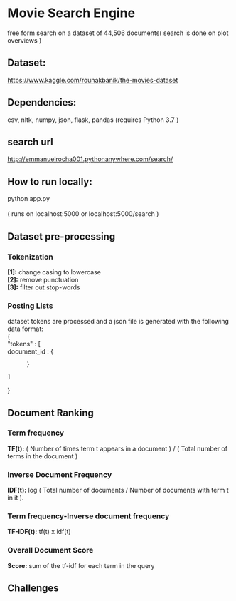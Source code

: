 # Movie Search Engine


free form search on a dataset of 44,506 documents( search is done on plot overviews )
## Dataset:
https://www.kaggle.com/rounakbanik/the-movies-dataset


## Dependencies:
csv, nltk, numpy, json, flask, pandas
(requires Python 3.7 )

## search url
http://emmanuelrocha001.pythonanywhere.com/search/

## How to run locally:
python app.py <br/> <br/>
( runs on localhost:5000 or localhost:5000/search )


## Dataset pre-processing
### Tokenization
  __[1]:__ change casing to lowercase <br/>
  __[2]:__ remove punctuation <br/>
  __[3]:__ filter out stop-words <br/>

### Posting Lists
 dataset tokens are processed and a json file is generated with the following data format: <br/>
 { <br/>
    "tokens" : [  <br/>
          document_id : {
          
          }
     
    ]
 }

## Document Ranking

### Term frequency
__TF(t):__ ( Number of times term t appears in a document ) / ( Total number of terms in the document )
### Inverse Document Frequency
__IDF(t):__ log ( Total number of documents / Number of documents with term t in it ).
### Term frequency-Inverse document frequency
__TF-IDF(t):__ tf(t) x idf(t)
### Overall Document Score
__Score:__  sum of the tf-idf for each term in the query

## Challenges
